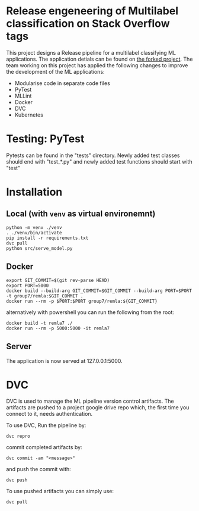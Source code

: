 # Release engeneering of Multilabel classification on Stack Overflow tags

This project designs a Release pipeline for a multilabel classifying ML applications. The application detials can be found on [the forked project](https://github.com/luiscruz/remla-baseline-project/blob/main/README.md). The team working on this project has applied the following changes to improve the development of the ML applications:

- Modularise code in separate code files
- PyTest
- MLLint
- Docker
- DVC
- Kubernetes

# Testing: PyTest

Pytests can be found in the "tests" directory. Newly added test classes should end with "test\_\*.py" and newly added test functions should start with "test"

# Installation

## Local (with `venv` as virtual environemnt)

```
python -m venv ./venv
. ./venv/bin/activate
pip install -r requirements.txt
dvc pull
python src/serve_model.py
```

## Docker

```
export GIT_COMMIT=$(git rev-parse HEAD)
export PORT=5000
docker build --build-arg GIT_COMMIT=$GIT_COMMIT --build-arg PORT=$PORT -t group7/remla:$GIT_COMMIT .
docker run --rm -p $PORT:$PORT group7/remla:${GIT_COMMIT}
```
alternatively with powershell you can run the following from the root:
```
docker build -t remla7 ./
docker run --rm -p 5000:5000 -it remla7
```

## Server

The application is now served at 127.0.0.1:5000.

# DVC

DVC is used to manage the ML pipeline version control artifacts. The artifacts are pushed to a project google drive repo which, the first time you connect to it, needs authentication.

To use DVC,
Run the pipeline by:

```console
dvc repro
```

commit completed artifacts by:

```console
dvc commit -am "<message>"
```

and push the commit with:

```console
dvc push
```

To use pushed artifacts you can simply use:

```console
dvc pull
```

